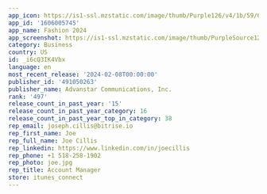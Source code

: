 ```yaml
---
app_icon: https://is1-ssl.mzstatic.com/image/thumb/Purple126/v4/1b/59/0f/1b590fa7-a825-a262-c752-481d129cf0c3/AppIcon-0-1x_U007emarketing-0-10-0-85-220.png/1024x1024bb.png
app_id: '1606005745'
app_name: Fashion 2024
app_screenshot: https://is1-ssl.mzstatic.com/image/thumb/PurpleSource126/v4/d0/88/4d/d0884d18-fe6b-95ec-4193-5f9468702fc9/5c37aac8-574f-452a-a736-9cf9a4e5236f_Simulator_Screen_Shot_-_iPhone_12_Pro_Max_-_2023-02-09_at_16.04.18.png/1284x2778bb.png
category: Business
country: US
id: _i6cQ3IK4Vbx
language: en
most_recent_release: '2024-02-08T00:00:00'
publisher_id: '491050263'
publisher_name: Advanstar Communications, Inc.
rank: '497'
release_count_in_past_year: '15'
release_count_in_past_year_category: 16
release_count_in_past_year_top_in_category: 38
rep_email: joseph.cillis@bitrise.io
rep_first_name: Joe
rep_full_name: Joe Cillis
rep_linkedin: https://www.linkedin.com/in/joecillis
rep_phone: +1 518-258-1902
rep_photo: joe.jpg
rep_title: Account Manager
store: itunes_connect
---
```

